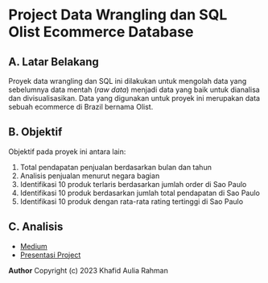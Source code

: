 # Project Data Wrangling dan SQL Olist Ecommerce Database
## A. Latar Belakang
Proyek data wrangling dan SQL ini dilakukan untuk mengolah data yang sebelumnya data mentah (_raw data_) menjadi data yang baik untuk dianalisa dan divisualisasikan. Data yang digunakan untuk proyek ini merupakan data sebuah ecommerce di Brazil bernama Olist.
## B. Objektif
Objektif pada proyek ini antara lain:
1.  Total pendapatan penjualan berdasarkan bulan dan tahun
2.  Analisis penjualan menurut negara bagian
3.  Identifikasi 10 produk terlaris berdasarkan jumlah order di Sao Paulo
4.  Identifikasi 10 produk berdasarkan jumlah total pendapatan di Sao Paulo
5.  Identifikasi 10 produk dengan rata-rata rating tertinggi di Sao Paulo
## C. Analisis
- [Medium](https://medium.com/@khafidauliar/data-wrangling-dan-sql-pada-data-olist-ecommerce-d8ce35d811d6)
- [Presentasi Project](https://youtu.be/OsKg2cZOy-o)

**Author** Copyright (c) 2023 Khafid Aulia Rahman
